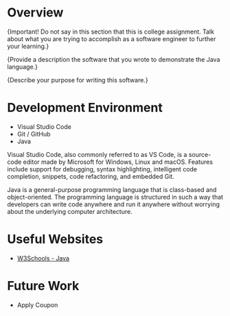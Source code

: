 # Overview

{Important!  Do not say in this section that this is college assignment.  Talk about what you are trying to accomplish as a software engineer to further your learning.}

{Provide a description the software that you wrote to demonstrate the Java language.}

{Describe your purpose for writing this software.}

<!-- {Provide a link to your YouTube demonstration.  It should be a 4-5 minute demo of the software running and a walkthrough of the code.  Focus should be on sharing what you learned about the language syntax.}

[Software Demo Video](http://youtube.link.goes.here) -->

# Development Environment

- Visual Studio Code
- Git / GitHub
- Java

Visual Studio Code, also commonly referred to as VS Code, is a source-code editor made by Microsoft for Windows, Linux and macOS. Features include support for debugging, syntax highlighting, intelligent code completion, snippets, code refactoring, and embedded Git.

Java is a general-purpose programming language that is class-based and object-oriented. The programming language is structured in such a way that developers can write code anywhere and run it anywhere without worrying about the underlying computer architecture.


# Useful Websites

* [W3Schools - Java](https://www.w3schools.com/java/default.asp)

# Future Work

* Apply Coupon
